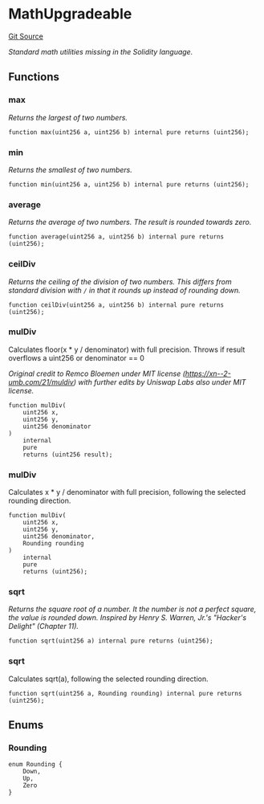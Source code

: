 # MathUpgradeable
[Git Source](https://github.com/ContractLabs/foundry-bountykinds-contract/blob/67e6855d3beabdf242cc0b51d9e53b087a5235b9/src/oz-custom/oz-upgradeable/utils/math/MathUpgradeable.sol)

*Standard math utilities missing in the Solidity language.*


## Functions
### max

*Returns the largest of two numbers.*


```solidity
function max(uint256 a, uint256 b) internal pure returns (uint256);
```

### min

*Returns the smallest of two numbers.*


```solidity
function min(uint256 a, uint256 b) internal pure returns (uint256);
```

### average

*Returns the average of two numbers. The result is rounded towards
zero.*


```solidity
function average(uint256 a, uint256 b) internal pure returns (uint256);
```

### ceilDiv

*Returns the ceiling of the division of two numbers.
This differs from standard division with `/` in that it rounds up instead
of rounding down.*


```solidity
function ceilDiv(uint256 a, uint256 b) internal pure returns (uint256);
```

### mulDiv

Calculates floor(x * y / denominator) with full precision. Throws
if result overflows a uint256 or
denominator == 0

*Original credit to Remco Bloemen under MIT license
(https://xn--2-umb.com/21/muldiv)
with further edits by Uniswap Labs also under MIT license.*


```solidity
function mulDiv(
    uint256 x,
    uint256 y,
    uint256 denominator
)
    internal
    pure
    returns (uint256 result);
```

### mulDiv

Calculates x * y / denominator with full precision, following the
selected rounding direction.


```solidity
function mulDiv(
    uint256 x,
    uint256 y,
    uint256 denominator,
    Rounding rounding
)
    internal
    pure
    returns (uint256);
```

### sqrt

*Returns the square root of a number. It the number is not a perfect
square, the value is rounded down.
Inspired by Henry S. Warren, Jr.'s "Hacker's Delight" (Chapter 11).*


```solidity
function sqrt(uint256 a) internal pure returns (uint256);
```

### sqrt

Calculates sqrt(a), following the selected rounding direction.


```solidity
function sqrt(uint256 a, Rounding rounding) internal pure returns (uint256);
```

## Enums
### Rounding

```solidity
enum Rounding {
    Down,
    Up,
    Zero
}
```

